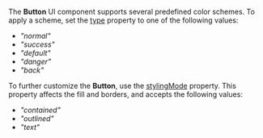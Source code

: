 The **Button** UI component supports several predefined color schemes. To apply a scheme, set the [type](/Documentation/ApiReference/UI_Widgets/dxButton/Configuration/#type) property to one of the following values:     

- *"normal"*    
- *"success"*
- *"default"*    
- *"danger"*    
- *"back"*    

To further customize the **Button**, use the [stylingMode](/Documentation/ApiReference/UI_Widgets/dxButton/Configuration/#stylingMode) property. This property affects the fill and borders, and accepts the following values:    

- *"contained"*    
- *"outlined"*    
- *"text"*    
 
